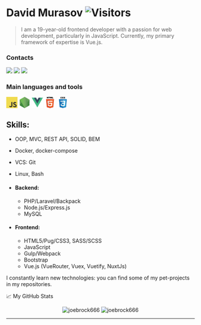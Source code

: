 # David Murasov ![Visitors](https://visitor-badge.glitch.me/badge?page_id=joebrock666) 

> I am a 19-year-old frontend developer with a passion for web development, particularly in JavaScript. Currently, my primary framework of expertise is Vue.js.

### Contacts
  [<img height="50" src="https://img.icons8.com/color/344/telegram-app--v1.png">](https://t.me/joebrock666)
  [<img height="50" src="https://img.icons8.com/color/344/gmail-new.png">](mailto:joebrock.work@gmail.com)
  [<img height="50" src="https://img.icons8.com/color/344/linkedin.png">](https://linkedin.com/in/joebrock666)

### Main languages and tools

<code><img height="30" src="https://raw.githubusercontent.com/github/explore/80688e429a7d4ef2fca1e82350fe8e3517d3494d/topics/javascript/javascript.png"></code>
<code><img height="30" src="https://raw.githubusercontent.com/github/explore/80688e429a7d4ef2fca1e82350fe8e3517d3494d/topics/nodejs/nodejs.png"></code>
<code><img height="30" src="https://raw.githubusercontent.com/github/explore/80688e429a7d4ef2fca1e82350fe8e3517d3494d/topics/vue/vue.png"></code>
<code><img height="30" src="https://raw.githubusercontent.com/github/explore/80688e429a7d4ef2fca1e82350fe8e3517d3494d/topics/html/html.png"></code>
<code><img height="30" src="https://raw.githubusercontent.com/github/explore/80688e429a7d4ef2fca1e82350fe8e3517d3494d/topics/css/css.png"></code>

Skills:
---
  + OOP, MVC, REST API, SOLID, BEM
  + Docker, docker-compose
  + VCS: Git
  + Linux, Bash
  
  + #### Backend:

    + PHP/Laravel/Backpack
    + Node.js/Express.js
    + MySQL


  + #### Frontend:

    + HTML5/Pug/CSS3, SASS/SCSS
    + JavaScript
    + Gulp/Webpack
    + Bootstrap
    + Vue.js (VueRouter, Vuex, Vuetify, NuxtJs)

I constantly learn new technologies: you can find some of my pet-projects in my repositories. 

📈 My GitHub Stats

<p align="center"> <img src="https://github-readme-stats.vercel.app/api?username=joebrock666&show_icons=true&theme=gotham" alt="joebrock666" /> <img src="https://github-readme-stats.vercel.app/api/top-langs/?username=joebrock666&count_private=false&hide=tsql&langs_count=7&theme=gotham&layout=compact" alt="joebrock666" /></p>

---
